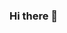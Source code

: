 ### Hi there 👋

<!--
**EngKerollosAdel/EngKerollosAdel** is a ✨ _special_ ✨ repository because its `README.md` (this file) appears on your GitHub profile.

Here are some ideas to get you started:

- 🔭 I’m currently working on AXA
- 🌱 I’m currently learning Web Techonlogy 
- 👯 I’m looking to collaborate on ...
- 🤔 I’m looking for help with ...
- 💬 Ask me about ...
- 📫 How to reach me: Eng_KerollosAdel@hotmail.com
- 😄 Pronouns: ...
- ⚡ Fun fact: ...
-->
